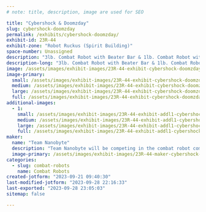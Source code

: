 ```yaml
---
# note: title, description, image are used for SEO

title: "Cybershock & Doomzday"
slug: cybershock-doomzday
permalink: /exhibits/cybershock-doomzday/
exhibit-id: 23R-44
exhibit-zone: "Robot Ruckus (Spirit Building)"
space-number: Unassigned
description: "3lb. Combat Robot with Beater Bar & 1lb. Combat Robot with a Titanium Wedge"
description-long: "3lb. Combat Robot with Beater Bar & 1lb. Combat Robot with a Titanium Wedge"
image: /assets/images/exhibit-images/23R-44-exhibit-cybershock-doomzday-cybershock-photo-new-large.jpg
image-primary: 
  small: /assets/images/exhibit-images/23R-44-exhibit-cybershock-doomzday-cybershock-photo-new-small.jpg
  medium: /assets/images/exhibit-images/23R-44-exhibit-cybershock-doomzday-cybershock-photo-new-medium.jpg
  large: /assets/images/exhibit-images/23R-44-exhibit-cybershock-doomzday-cybershock-photo-new-large.jpg
  full: /assets/images/exhibit-images/23R-44-exhibit-cybershock-doomzday-cybershock-photo-new-full.jpg
additional-images: 
  - 1:
    small: /assets/images/exhibit-images/23R-44-exhibit-addl1-cybershock-doomzday-doomzday-pic-new-small.jpg
    medium: /assets/images/exhibit-images/23R-44-exhibit-addl1-cybershock-doomzday-doomzday-pic-new-medium.jpg
    large: /assets/images/exhibit-images/23R-44-exhibit-addl1-cybershock-doomzday-doomzday-pic-new-large.jpg
    full: /assets/images/exhibit-images/23R-44-exhibit-addl1-cybershock-doomzday-doomzday-pic-new-full.jpg
maker: 
  name: "Team Nanobyte"
  description: "Team Nanobyte will be competing in the combat robot competition with a 3lb robot-Cybershock and a 1lb robot- Doomzday."
  image-primary: /assets/images/exhibit-images/23R-44-maker-cybershock-doomzday-full-team-nanobyte-color-2-medium.jpg
categories: 
  - slug: combat-robots
    name: Combat Robots
created-jotform: "2023-09-21 09:40:30"
last-modified-jotform: "2023-09-28 22:16:33"
last-exported: "2023-09-28 23:05:03"
sitemap: false

---
```

